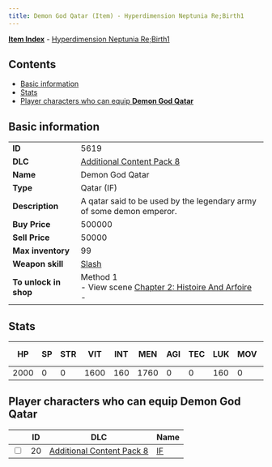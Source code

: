 ```yaml
---
title: Demon God Qatar (Item) - Hyperdimension Neptunia Re;Birth1
---
```


[**Item Index**](/neptunia/rb1/item/index.html) - [Hyperdimension Neptunia Re;Birth1](/neptunia/rb1)

## Contents

- [Basic information](#basic-information)
- [Stats](#stats)
- [Player characters who can equip **Demon God Qatar**](#player-characters-who-can-equip-demon-god-qatar)

## Basic information

|   |   |
| -- | -- |
| **ID** | 5619 |
| **DLC** | [Additional Content Pack 8](/neptunia/rb1/dlc/17-pack8.html) |
| **Name** | Demon God Qatar |
| **Type** | Qatar (IF) |
| **Description** | A qatar said to be used by the legendary army of some demon emperor. |
| **Buy Price** | 500000 |
| **Sell Price** | 50000 |
| **Max inventory** | 99 |
| **Weapon skill** | [Slash](/neptunia/rb1/skill/17-3202-slash.html) |
| **To unlock in shop** | Method 1<br />- View scene [Chapter 2: Histoire And Arfoire](/neptunia/rb1/scene/1-201-chapter-2-histoire-and-arfoire.html)<br />-  |


## Stats

| HP | SP | STR | VIT | INT | MEN | AGI | TEC | LUK | MOV | Fire res. | Ice res. | Wind res. | Lightning res. |
| -- | -- | --- | --- | --- | --- | --- | --- | --- | --- | --------- | -------- | --------- | -------------- |
| 2000 | 0 | 0 | 1600 | 160 | 1760 | 0 | 0 | 160 | 0 | 0 | 0 | 0 | 0 |


## Player characters who can equip **Demon God Qatar**

|    | ID | DLC | Name |
| -- | -- | --- | ---- |
| <input type="checkbox" id="rb1-player-17-20" class="trackbox" /> | 20 | [Additional Content Pack 8](/neptunia/rb1/dlc/17-pack8.html) | [IF](/neptunia/rb1/player/17-20-if.html) |
